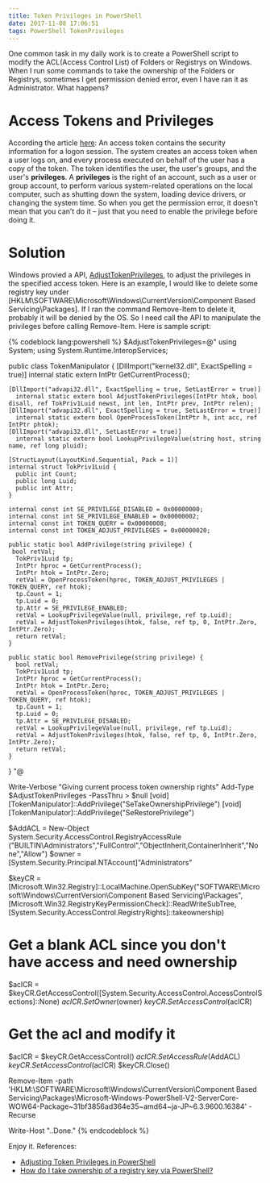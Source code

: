 ```yaml
---
title: Token Privileges in PowerShell
date: 2017-11-08 17:06:51
tags: PowerShell TokenPrivileges
---
```

One common task in my daily work is to create a PowerShell script to modify the ACL(Access Control List) of Folders or Registrys on Windows. When I run some commands to take the ownership of the Folders or Registrys, sometimes I get permission denied error, even I have ran it as Administrator. What happens?
<!-- more --> 
# Access Tokens and Privileges
According the article [here](https://msdn.microsoft.com/en-us/library/windows/desktop/ms721532.aspx#_security_access_token_gly): An access token contains the security information for a logon session. The system creates an access token when a user logs on, and every process executed on behalf of the user has a copy of the token. The token identifies the user, the user's groups, and the user's **privileges**.
A **privileges** is the right of an account, such as a user or group account, to perform various system-related operations on the local computer, such as shutting down the system, loading device drivers, or changing the system time.
So when you get the permission error, it doesn’t mean that you can’t do it – just that you need to enable the privilege before doing it.

# Solution
Windows provied a API, [AdjustTokenPrivileges](https://msdn.microsoft.com/en-us/library/windows/desktop/aa375202.aspx), to adjust the privileges in the specified access token.
Here is an example, I would like to delete some registry key under [HKLM\SOFTWARE\Microsoft\Windows\CurrentVersion\Component Based Servicing\Packages\]. If I ran the command Remove-Item to delete it, probably it will be denied by the OS.
So I need call the API to manipulate the privileges before calling Remove-Item.
Here is sample script:

{% codeblock lang:powershell %}
$AdjustTokenPrivileges=@"
using System;
using System.Runtime.InteropServices;

  public class TokenManipulator {
    [DllImport("kernel32.dll", ExactSpelling = true)]
      internal static extern IntPtr GetCurrentProcess();

    [DllImport("advapi32.dll", ExactSpelling = true, SetLastError = true)]
      internal static extern bool AdjustTokenPrivileges(IntPtr htok, bool disall, ref TokPriv1Luid newst, int len, IntPtr prev, IntPtr relen);
    [DllImport("advapi32.dll", ExactSpelling = true, SetLastError = true)]
      internal static extern bool OpenProcessToken(IntPtr h, int acc, ref IntPtr phtok);
    [DllImport("advapi32.dll", SetLastError = true)]
      internal static extern bool LookupPrivilegeValue(string host, string name, ref long pluid);

    [StructLayout(LayoutKind.Sequential, Pack = 1)]
    internal struct TokPriv1Luid {
      public int Count;
      public long Luid;
      public int Attr;
    }

    internal const int SE_PRIVILEGE_DISABLED = 0x00000000;
    internal const int SE_PRIVILEGE_ENABLED = 0x00000002;
    internal const int TOKEN_QUERY = 0x00000008;
    internal const int TOKEN_ADJUST_PRIVILEGES = 0x00000020;

    public static bool AddPrivilege(string privilege) {
     bool retVal;
      TokPriv1Luid tp;
      IntPtr hproc = GetCurrentProcess();
      IntPtr htok = IntPtr.Zero;
      retVal = OpenProcessToken(hproc, TOKEN_ADJUST_PRIVILEGES | TOKEN_QUERY, ref htok);
      tp.Count = 1;
      tp.Luid = 0;
      tp.Attr = SE_PRIVILEGE_ENABLED;
      retVal = LookupPrivilegeValue(null, privilege, ref tp.Luid);
      retVal = AdjustTokenPrivileges(htok, false, ref tp, 0, IntPtr.Zero, IntPtr.Zero);
      return retVal;
    }

    public static bool RemovePrivilege(string privilege) {
      bool retVal;
      TokPriv1Luid tp;
      IntPtr hproc = GetCurrentProcess();
      IntPtr htok = IntPtr.Zero;
      retVal = OpenProcessToken(hproc, TOKEN_ADJUST_PRIVILEGES | TOKEN_QUERY, ref htok);
      tp.Count = 1;
      tp.Luid = 0;
      tp.Attr = SE_PRIVILEGE_DISABLED;
      retVal = LookupPrivilegeValue(null, privilege, ref tp.Luid);
      retVal = AdjustTokenPrivileges(htok, false, ref tp, 0, IntPtr.Zero, IntPtr.Zero);
      return retVal;
    }
  }
"@

Write-Verbose "Giving current process token ownership rights"
    Add-Type $AdjustTokenPrivileges -PassThru > $null
    [void][TokenManipulator]::AddPrivilege("SeTakeOwnershipPrivilege") 
    [void][TokenManipulator]::AddPrivilege("SeRestorePrivilege") 

$AddACL = New-Object System.Security.AccessControl.RegistryAccessRule ("BUILTIN\Administrators","FullControl","ObjectInherit,ContainerInherit","None","Allow")
$owner = [System.Security.Principal.NTAccount]"Administrators"

$keyCR = [Microsoft.Win32.Registry]::LocalMachine.OpenSubKey("SOFTWARE\Microsoft\Windows\CurrentVersion\Component Based Servicing\Packages\", [Microsoft.Win32.RegistryKeyPermissionCheck]::ReadWriteSubTree,[System.Security.AccessControl.RegistryRights]::takeownership)
# Get a blank ACL since you don't have access and need ownership
$aclCR = $keyCR.GetAccessControl([System.Security.AccessControl.AccessControlSections]::None)
$aclCR.SetOwner($owner)
$keyCR.SetAccessControl($aclCR)

# Get the acl and modify it
$aclCR = $keyCR.GetAccessControl()
$aclCR.SetAccessRule($AddACL)
$keyCR.SetAccessControl($aclCR)
$keyCR.Close()

Remove-Item -path 'HKLM:\SOFTWARE\Microsoft\Windows\CurrentVersion\Component Based Servicing\Packages\Microsoft-Windows-PowerShell-V2-ServerCore-WOW64-Package~31bf3856ad364e35~amd64~ja-JP~6.3.9600.16384' -Recurse

Write-Host "..Done." 
{% endcodeblock %}

Enjoy it.
References:
* [Adjusting Token Privileges in PowerShell](http://www.leeholmes.com/blog/2010/09/24/adjusting-token-privileges-in-powershell/)
* [How do I take ownership of a registry key via PowerShell?](https://stackoverflow.com/questions/12044432/how-do-i-take-ownership-of-a-registry-key-via-powershell)

